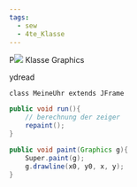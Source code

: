 ```yaml
---
tags:
  - sew
  - 4te_Klasse
---
```

P![](%C3%BCbung-uhr%2003-10-2025-39.excalidraw.svg)
Klasse Graphics

ydread

`class MeineUhr extends JFrame`

```java
public void run(){
	// berechnung der zeiger
	repaint();
}

public void paint(Graphics g){
	Super.paint(g);
	g.drawline(x0, y0, x, y);
}
```